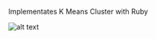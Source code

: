 Implementates K Means Cluster with Ruby

![alt text](https://dl.dropboxusercontent.com/u/9338310/justcast/kmeans.gif "k-means example")